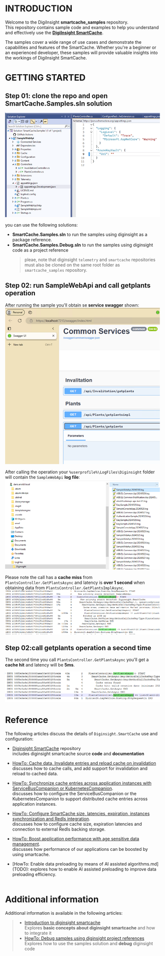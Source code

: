 # INTRODUCTION

Welcome to the DigiInsight __smartcache_samples__ repository. <br>
This repository contains sample code and examples to help you understand and effectively use the [__DigiInsight SmartCache__](https://github.com/diginsight/smartcache). 

The samples cover a wide range of use cases and demonstrate the capabilities and features of the SmartCache. Whether you're a beginner or an experienced developer, these samples will provide valuable insights into the workings of DigiInsight SmartCache.

# GETTING STARTED

## Step 01: clone the repo and open SmartCache.Samples.sln solution
![alt text](<docs/001.03 - smartcache_samples repo.png>)

you can use the following solutions:
- __SmartCache.Samples.sln__ to run the samples using diginsight as a package reference.
- __SmartCache.Samples.Debug.sln__ to run the samples using diginsight code as a project reference<br>
    > pleae, note that diginsight `telemetry` and `smartcache` repositories must also be cloned on the same root folder as `smartcache_samples` repository.

## Step 02: run SampleWebApi and call getplants operation

After running  the sample you'll obtain se __service swagger__ shown: 
![alt text](<docs/002.01a - service started.png>)

After calling the operation your `%userprofile%\LogFiles\Diginsight` folder will contain the `SampleWebApi` __log file__:
![alt text](<docs/002.01b - SampleWebApi log file.png>)

Please note the call has a __cache miss__ from `PlantsController.GetPlantsAsync` and latency is __over 1 second__ when obtaining data from ``PlantsController.GetPlantsImplAsync``.
![alt text](<docs/002.02b - cache miss log.png>)


## Step 02:call getplants operation a second time
The second time you call `PlantsController.GetPlantsAsync` you'll get a __cache hit__ and latency will be __5ms__.

![alt text](<docs/003.01 - cache miss log.png>)

# Reference 
The following articles discuss the details of `Diginsight.SmartCache` use and configuration:

- [Diginsight SmartCache](https://github.com/diginsight/smartcache) repository<br>
includes diginsight smartcache source __code__ and __documentation__

- [HowTo: Cache data, Invalidate entries and reload cache on invalidation](<docs/articles/01. Cache data, Invalidate entries and reload cache on invalidation/Cache data, Invalidate entries and reload cache on invalidation.md>)<br>
discusses how to cache calls, and add support for invalidation and reload to cached data. 

- [HowTo: Synchronize cache entries across application instances with ServiceBusCompanion or KubernetesCompanion](<docs/articles/02. Synchronize cache entries across application instances/Synchronize cache entries across application instances.md>).<br>
discusses how to configure the ServiceBusCompanion or the KubernetesCompanion to support distributed cache entries across application instances. 

- [HowTo: Configure SmartCache size, latencies, expiration, instances synchronization and RedIs integration](<docs/articles/03. Configure SmartCache size, latencies, expiration, instances synchronization and RedIs integration/Configure SmartCache size, latencies, expiration, instances synchronization and RedIs integration.md>).<br>
discusses how to configure cache size, expiration latencies and connection to external RedIs backing storage. 

- [HowTo: Boost application performance with age sensitive data management](<docs/articles/10. Boost application performance with age sensitive data management/Boost application performance with age sensitive data management.md>).<br>
discusses how performance of our applications can be boosted by using smartcache. 

- [HowTo: Enable data preloading by means of AI assisted algorithms.md]<br> 
(TODO): explores how to enable AI assisted preloading to improve data preloading efficiency.<br><br>

<!-- - [HowTo:  Boost application performance with age sensitive data management](<docs/articles/10. Leverage age sensitive data management to boost application performance.md>):<br>explores how to use `Diginsight.SmartCache` to boost application performance by means age conscious data magagement.<br>
 -->


# Additional information

Additional information is available in the following articles:<br>

>- [Introduction to diginsight smartcache](https://github.com/diginsight/smartcache?tab=readme-ov-file#introduction)<br>
>Explores __basic concepts about diginsight smartcache__ and how to integrate it<br>
>- [HowTo: Debug samples using diginsight project references](docs/Articles/01_HowTo_Debug_samples_using_diginsight_project_references/01_HowTo_Debug_samples_using_diginsight_project_references.md)<br>
>Explores how to use the samples solution and __debug__ diginsight code<br>



